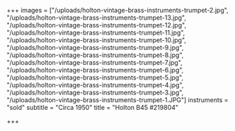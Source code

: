 +++
images = ["/uploads/holton-vintage-brass-instruments-trumpet-2.jpg", "/uploads/holton-vintage-brass-instruments-trumpet-13.jpg", "/uploads/holton-vintage-brass-instruments-trumpet-12.jpg", "/uploads/holton-vintage-brass-instruments-trumpet-11.jpg", "/uploads/holton-vintage-brass-instruments-trumpet-10.jpg", "/uploads/holton-vintage-brass-instruments-trumpet-9.jpg", "/uploads/holton-vintage-brass-instruments-trumpet-8.jpg", "/uploads/holton-vintage-brass-instruments-trumpet-7.jpg", "/uploads/holton-vintage-brass-instruments-trumpet-6.jpg", "/uploads/holton-vintage-brass-instruments-trumpet-5.jpg", "/uploads/holton-vintage-brass-instruments-trumpet-4.jpg", "/uploads/holton-vintage-brass-instruments-trumpet-3.jpg", "/uploads/holton-vintage-brass-instruments-trumpet-1.JPG"]
instruments = "sold"
subtitle = "Circa 1950"
title = "Holton B45 #219804"

+++
